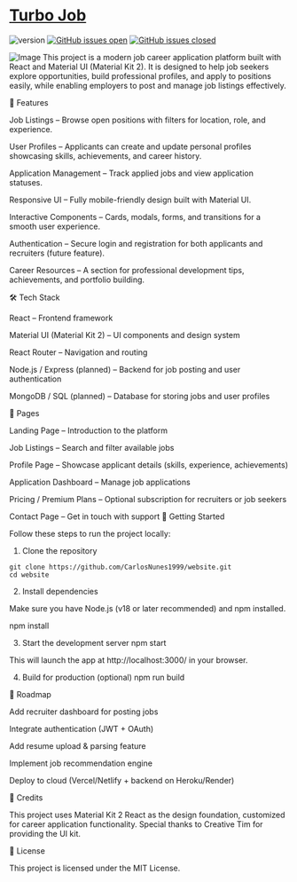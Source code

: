 # [Turbo Job](http://127.0.0.1) 

![version](https://img.shields.io/badge/version-2.1.0-blue.svg) [![GitHub issues open](https://img.shields.io/github/issues/creativetimofficial/material-kit-react.svg)](https://github.com/creativetimofficial/material-kit-react/issues?q=is%3Aopen+is%3Aissue) [![GitHub issues closed](https://img.shields.io/github/issues-closed-raw/creativetimofficial/material-kit-react.svg)](https://github.com/creativetimofficial/material-kit-react/issues?q=is%3Aissue+is%3Aclosed)

![Image](https://i.imgur.com/BptG0JP.jpeg)
This project is a modern job career application platform built with React and Material UI (Material Kit 2).
It is designed to help job seekers explore opportunities, build professional profiles, and apply to positions easily, while enabling employers to post and manage job listings effectively.

🚀 Features

Job Listings – Browse open positions with filters for location, role, and experience.

User Profiles – Applicants can create and update personal profiles showcasing skills, achievements, and career history.

Application Management – Track applied jobs and view application statuses.

Responsive UI – Fully mobile-friendly design built with Material UI.

Interactive Components – Cards, modals, forms, and transitions for a smooth user experience.

Authentication – Secure login and registration for both applicants and recruiters (future feature).

Career Resources – A section for professional development tips, achievements, and portfolio building.

🛠️ Tech Stack

React – Frontend framework

Material UI (Material Kit 2) – UI components and design system

React Router – Navigation and routing

Node.js / Express (planned) – Backend for job posting and user authentication

MongoDB / SQL (planned) – Database for storing jobs and user profiles

📖 Pages

Landing Page – Introduction to the platform

Job Listings – Search and filter available jobs

Profile Page – Showcase applicant details (skills, experience, achievements)

Application Dashboard – Manage job applications

Pricing / Premium Plans – Optional subscription for recruiters or job seekers

Contact Page – Get in touch with support
🔧 Getting Started

Follow these steps to run the project locally:

1. Clone the repository
```
git clone https://github.com/CarlosNunes1999/website.git
cd website
```
2. Install dependencies

Make sure you have Node.js (v18 or later recommended) and npm installed.

npm install

3. Start the development server
npm start


This will launch the app at http://localhost:3000/ in your browser.

4. Build for production (optional)
npm run build

📌 Roadmap

 Add recruiter dashboard for posting jobs

 Integrate authentication (JWT + OAuth)

 Add resume upload & parsing feature

 Implement job recommendation engine

 Deploy to cloud (Vercel/Netlify + backend on Heroku/Render)

🙌 Credits

This project uses Material Kit 2 React as the design foundation, customized for career application functionality.
Special thanks to Creative Tim for providing the UI kit.

📄 License

This project is licensed under the MIT License.